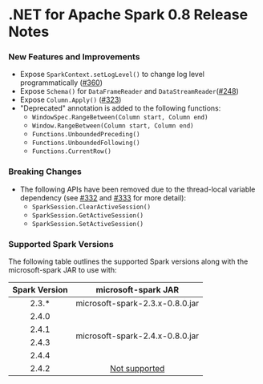 # .NET for Apache Spark 0.8 Release Notes

### New Features and Improvements

* Expose `SparkContext.setLogLevel()` to change log level programmatically ([#360](https://github.com/dotnet/spark/pull/360))
* Expose `Schema()` for `DataFrameReader` and `DataStreamReader`([#248](https://github.com/dotnet/spark/pull/248))
* Expose `Column.Apply()` ([#323](https://github.com/dotnet/spark/pull/323))
* "Deprecated" annotation is added to the following functions:
  * `WindowSpec.RangeBetween(Column start, Column end)`
  * `Window.RangeBetween(Column start, Column end)`
  * `Functions.UnboundedPreceding()`
  * `Functions.UnboundedFollowing()`
  * `Functions.CurrentRow()`

### Breaking Changes
* The following APIs have been removed due to the thread-local variable dependency (see [#332](https://github.com/dotnet/spark/pull/332) and [#333](https://github.com/dotnet/spark/issues/333) for more detail):
  * `SparkSession.ClearActiveSession()`
  * `SparkSession.GetActiveSession()`
  * `SparkSession.SetActiveSession()`

### Supported Spark Versions

The following table outlines the supported Spark versions along with the microsoft-spark JAR to use with:

<table>
    <thead>
        <tr>
            <th>Spark Version</th>
            <th>microsoft-spark JAR</th>
        </tr>
    </thead>
    <tbody align="center">
        <tr>
            <td>2.3.*</td>
            <td>microsoft-spark-2.3.x-0.8.0.jar</td>
        </tr>
        <tr>
            <td>2.4.0</td>
            <td rowspan=4>microsoft-spark-2.4.x-0.8.0.jar</td>
        </tr>
        <tr>
            <td>2.4.1</td>
        </tr>
        <tr>
            <td>2.4.3</td>
        </tr>
        <tr>
            <td>2.4.4</td>
        </tr>
        <tr>
            <td>2.4.2</td>
            <td><a href="https://github.com/dotnet/spark/issues/60">Not supported</a></td>
        </tr>
    </tbody>
</table>
